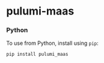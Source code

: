 # pulumi-maas
### Python

To use from Python, install using `pip`:

```bash
pip install pulumi_maas
```
